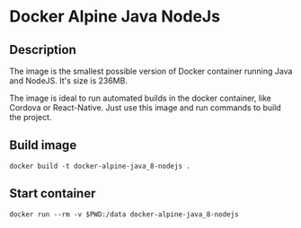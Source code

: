 # Docker Alpine Java NodeJs

## Description

The image is the smallest possible version of Docker container running Java and NodeJS. It's size is 236MB.

The image is ideal to run automated builds in the docker container, like Cordova or React-Native. Just use this image and run commands to build the project.

## Build image

`docker build -t docker-alpine-java_8-nodejs .`

## Start container

`docker run --rm -v $PWD:/data docker-alpine-java_8-nodejs`
